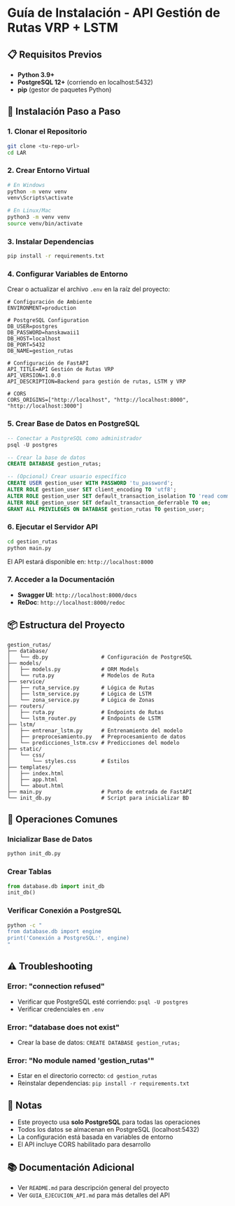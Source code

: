# Guía de Instalación - API Gestión de Rutas VRP + LSTM

## 📋 Requisitos Previos

- **Python 3.9+**
- **PostgreSQL 12+** (corriendo en localhost:5432)
- **pip** (gestor de paquetes Python)

## 🚀 Instalación Paso a Paso

### 1. Clonar el Repositorio

```bash
git clone <tu-repo-url>
cd LAR
```

### 2. Crear Entorno Virtual

```bash
# En Windows
python -m venv venv
venv\Scripts\activate

# En Linux/Mac
python3 -m venv venv
source venv/bin/activate
```

### 3. Instalar Dependencias

```bash
pip install -r requirements.txt
```

### 4. Configurar Variables de Entorno

Crear o actualizar el archivo `.env` en la raíz del proyecto:

```env
# Configuración de Ambiente
ENVIRONMENT=production

# PostgreSQL Configuration
DB_USER=postgres
DB_PASSWORD=hanskawaii1
DB_HOST=localhost
DB_PORT=5432
DB_NAME=gestion_rutas

# Configuración de FastAPI
API_TITLE=API Gestión de Rutas VRP
API_VERSION=1.0.0
API_DESCRIPTION=Backend para gestión de rutas, LSTM y VRP

# CORS
CORS_ORIGINS=["http://localhost", "http://localhost:8000", "http://localhost:3000"]
```

### 5. Crear Base de Datos en PostgreSQL

```sql
-- Conectar a PostgreSQL como administrador
psql -U postgres

-- Crear la base de datos
CREATE DATABASE gestion_rutas;

-- (Opcional) Crear usuario específico
CREATE USER gestion_user WITH PASSWORD 'tu_password';
ALTER ROLE gestion_user SET client_encoding TO 'utf8';
ALTER ROLE gestion_user SET default_transaction_isolation TO 'read committed';
ALTER ROLE gestion_user SET default_transaction_deferrable TO on;
GRANT ALL PRIVILEGES ON DATABASE gestion_rutas TO gestion_user;
```

### 6. Ejecutar el Servidor API

```bash
cd gestion_rutas
python main.py
```

El API estará disponible en: `http://localhost:8000`

### 7. Acceder a la Documentación

- **Swagger UI**: `http://localhost:8000/docs`
- **ReDoc**: `http://localhost:8000/redoc`

## 📦 Estructura del Proyecto

```
gestion_rutas/
├── database/
│   └── db.py                 # Configuración de PostgreSQL
├── models/
│   ├── models.py             # ORM Models
│   └── ruta.py               # Modelos de Ruta
├── service/
│   ├── ruta_service.py       # Lógica de Rutas
│   ├── lstm_service.py       # Lógica de LSTM
│   └── zona_service.py       # Lógica de Zonas
├── routers/
│   ├── ruta.py               # Endpoints de Rutas
│   └── lstm_router.py        # Endpoints de LSTM
├── lstm/
│   ├── entrenar_lstm.py      # Entrenamiento del modelo
│   ├── preprocesamiento.py   # Preprocesamiento de datos
│   └── predicciones_lstm.csv # Predicciones del modelo
├── static/
│   └── css/
│       └── styles.css        # Estilos
├── templates/
│   ├── index.html
│   ├── app.html
│   └── about.html
├── main.py                   # Punto de entrada de FastAPI
└── init_db.py                # Script para inicializar BD
```

## 🔧 Operaciones Comunes

### Inicializar Base de Datos

```bash
python init_db.py
```

### Crear Tablas

```python
from database.db import init_db
init_db()
```

### Verificar Conexión a PostgreSQL

```bash
python -c "
from database.db import engine
print('Conexión a PostgreSQL:', engine)
"
```

## ⚠️ Troubleshooting

### Error: "connection refused"
- Verificar que PostgreSQL esté corriendo: `psql -U postgres`
- Verificar credenciales en `.env`

### Error: "database does not exist"
- Crear la base de datos: `CREATE DATABASE gestion_rutas;`

### Error: "No module named 'gestion_rutas'"
- Estar en el directorio correcto: `cd gestion_rutas`
- Reinstalar dependencias: `pip install -r requirements.txt`

## 📝 Notas

- Este proyecto usa **solo PostgreSQL** para todas las operaciones
- Todos los datos se almacenan en PostgreSQL (localhost:5432)
- La configuración está basada en variables de entorno
- El API incluye CORS habilitado para desarrollo

## 📚 Documentación Adicional

- Ver `README.md` para descripción general del proyecto
- Ver `GUIA_EJECUCION_API.md` para más detalles del API
